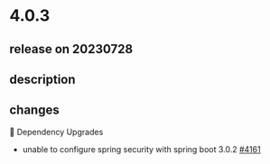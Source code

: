 # 4.0.3

## release on 20230728

## description

## changes

🔨 Dependency Upgrades

* unable to configure spring security with spring boot 3.0.2 <a href="https://github.com/spring-cloud/spring-cloud-netflix/issues/4161" data-hovercard-type="issue" data-hovercard-url="/spring-cloud/spring-cloud-netflix/issues/4161/hovercard">#4161</a>

